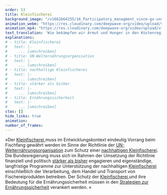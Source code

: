 ```yaml
---
order: 53
title: Kleinfischerei
background_image: "/v1662664255/16_Participatory_managment_vince-gx-unsplash_xoairb_fkengg.jpg#4cd4ff"
animation_webm: "https://res.cloudinary.com/deepwave-org/video/upload/v1721821348/mo53_imt0ne.webm"
animation_mp4: "https://res.cloudinary.com/deepwave-org/video/upload/v1721821263/mo53_xopyvu.mp4"
text_translation: 'Wie bekämpfen wir Armut und Hunger in den Küstenregionen dieser Welt? a) indem wir betonen, dass lokale Fischer:innen und ihre Lebensgrundlagen geschützt werden müssten b) indem wir lokale Fischer:innen und ihre Lebensgrundlage schützen'
explanations:
# - title: Kleinfischerei
#   text: |-
#     ... [umschreiben]
# - title: UN-Welternährungsorganisation
#   text: |-
#     ... [umschreiben]
# - title: nachhaltige Kleinfischerei
#   text: |-
#     ... [umschreiben]
# - title: stärker als bisher
#   text: |-
#     ... [umschreiben]
# - title: Ernährungssicherheit
#   text: |-
#     ... [umschreiben]
ctas: []
hide_links: true
animation:
number_of_frames:
---
```

»Der [Kleinfischerei ](# "Kleinfischerei")muss im Entwicklungskontext eindeutig Vorrang beim Fischfang gewährt werden im Sinne der Richtlinie der [UN-Welternährungsorganisation](# "UN-Welternährungsorganisation") zum Schutz einer [nachhaltigen Kleinfischerei](# "nachhaltige Kleinfischerei"). Die Bundesregierung muss sich im Rahmen der Umsetzung der Richtlinie finanziell und politisch [stärker als bisher](# "stärker als bisher") engagieren und eigenständige, langfristige Programme zur Unterstützung der nachhaltigen [Kleinfischerei ](# "Kleinfischerei")einschließlich der Verarbeitung, dem Handel und Transport von Fischereiprodukten betreiben. Der Schutz der [Kleinfischerei ](# "Kleinfischerei")und ihre Bedeutung für die Ernährungssicherheit müssen in den [Strategien zur Ernährungssicherheit](# "Ernährungssicherheit") verankert werden. «
